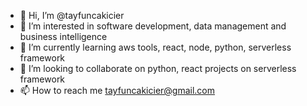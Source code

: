 - 👋 Hi, I’m @tayfuncakicier
- 👀 I’m interested in software development, data management and business intelligence
- 🌱 I’m currently learning aws tools, react, node, python, serverless framework
- 💞️ I’m looking to collaborate on python, react projects on serverless framework
- 📫 How to reach me tayfuncakicier@gmail.com

<!---
tayfuncakicier/tayfuncakicier is a ✨ special ✨ repository because its `README.md` (this file) appears on your GitHub profile.
You can click the Preview link to take a look at your changes.
--->
